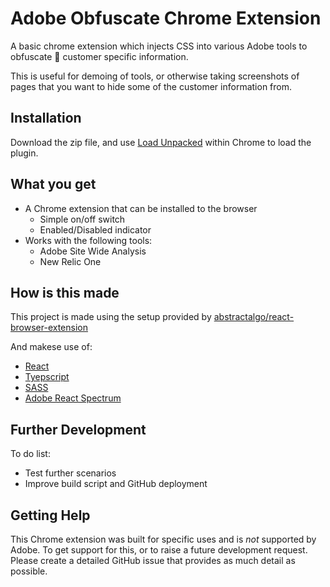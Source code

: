# Adobe Obfuscate Chrome Extension

A basic chrome extension which injects CSS into various Adobe tools to obfuscate :see_no_evil: customer specific information.

This is useful for demoing of tools, or otherwise taking screenshots of pages that you want to hide some of the customer information from.

## Installation

Download the zip file, and use [Load Unpacked](https://webkul.com/blog/how-to-install-the-unpacked-extension-in-chrome/) within Chrome to load the plugin.

## What you get

- A Chrome extension that can be installed to the browser
  - Simple on/off switch
  - Enabled/Disabled indicator
- Works with the following tools:
  - Adobe Site Wide Analysis
  - New Relic One

## How is this made

This project is made using the setup provided by [abstractalgo/react-browser-extension](https://github.com/abstractalgo/react-browser-extension)

And makese use of:
- [React](https://github.com/facebook/react)
- [Tyepscript](https://github.com/microsoft/TypeScript)
- [SASS](https://github.com/sass/sass)
- [Adobe React Spectrum](https://github.com/adobe/react-spectrum)

## Further Development

To do list:
- Test further scenarios
- Improve build script and GitHub deployment

## Getting Help

This Chrome extension was built for specific uses and is _not_ supported by Adobe. To get support for this, or to raise a future development request. Please create a detailed GitHub issue that provides as much detail as possible.


